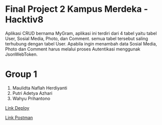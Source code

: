 # Final Project 2 Kampus Merdeka - Hacktiv8 
Aplikasi CRUD bernama MyGram, aplikasi ini terdiri dari 4 tabel yaitu tabel User, Sosial Media, Photo, dan Comment. semua tabel tersebut saling terhubung dengan tabel User. Apabila ingin menambah data Sosial Media, Photo dan Comment harus melalui proses Autentikasi menggunak JsonWebToken. 

# Group 1
  1. Maulidta Naflah Herdiyanti 
  2. Putri Adetya Azhari 
  3. Wahyu Prihantono 
  
<a href='https://fp-mygram.herokuapp.com/'>Link Deploy</a>

<a href='https://documenter.getpostman.com/view/19044630/2s8YepssTh#69ccf081-4bed-4243-ae5e-3c2576e7668f'>Link Postman</a>
 
